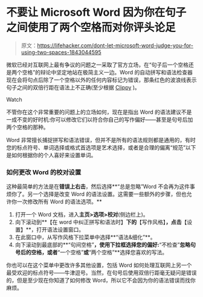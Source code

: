 # 不要让 Microsoft Word 因为你在句子之间使用了两个空格而对你评头论足

> 原文：<https://lifehacker.com/dont-let-microsoft-word-judge-you-for-using-two-spaces-1843044595>

微软已经对互联网上最有争议的问题之一采取了官方立场，在“句子后一个空格还是两个空格”的辩论中坚定地站在极简主义一边。Word 的自动拼写和语法检查器现在会将句点后除了一个空格以外的任何内容标记为错误，那条红色的波浪线表示句子之间的双倍行距在语法上不正确(至少根据 [Clippy](https://lifehacker.com/this-app-resurrects-clippy-on-macos-1838154307) )。

Watch

不管你在这个非常重要的问题上的立场如何，现在是指出 Word 的语法建议不是一成不变的好时机:你可以修改它们以符合你自己的写作偏好——甚至是句号后加两个空格的那种。

Word 非常擅长捕捉拼写和语法错误，但并不是所有的语法规则都是通用的，有时您的标点符号、单词选择或格式首选项是艺术选择，或者是合理的偏离“规范”以下是如何根据你的个人喜好来设置单词。

### 如何更改 Word 的校对设置

这种最简单的方法是在**错误上右击**，然后选择**“总是忽略”Word 不会再为这件事烦你了。另一个选择是改变 Word 的语法设置。这需要一些额外的步骤，但也允许你一次修改所有 Word 的语法选项。** 

1.  打开一个 Word 文档，进入**主页>选项>校对**(侧边栏上)。
2.  向下滚动到**【在 word 中纠正拼写和语法时】**下的**【写作风格】**，点击**【设置】**，打开语法设置窗口。
3.  在此窗口中，从写作风格下拉菜单中选择**“语法&细化”**。
4.  向下滚动到最底部的**“句间空格”**，使用下拉框选择您的偏好:**“不检查”**忽略句号后的空格，或者**“一个空格”**或**“两个空格”**选择您喜欢的写法。

你也可以在这个菜单中更改许多其他设置，包括 Word 如何处理互联网上另一个最受欢迎的标点符号——牛津逗号。当然，在句号后使用双倍行距毫无疑问是错误的，但是至少现在你知道了如何修改 Word，所以它不会因为你的语法错误而找你麻烦。